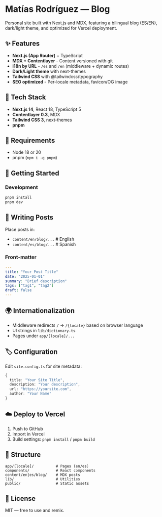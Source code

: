 # Matías Rodríguez — Blog

Personal site built with Next.js and MDX, featuring a bilingual blog (ES/EN), dark/light theme, and optimized for Vercel deployment.

## ✨ Features

- **Next.js (App Router)** + TypeScript
- **MDX + Contentlayer** - Content versioned with git
- **i18n by URL** - `/es` and `/en` (middleware + dynamic routes)
- **Dark/Light theme** with next-themes
- **Tailwind CSS** with @tailwindcss/typography
- **SEO optimized** - Per-locale metadata, favicon/OG image

## 🧰 Tech Stack

- **Next.js 14**, React 18, TypeScript 5
- **Contentlayer 0.3**, MDX
- **Tailwind CSS 3**, next-themes
- **pnpm**

## 🔧 Requirements

- Node 18 or 20
- pnpm (`npm i -g pnpm`)

## 🚀 Getting Started

### Development

```bash
pnpm install
pnpm dev
```

## 📝 Writing Posts

Place posts in:
- `content/en/blog/...`   # English
- `content/es/blog/...`   # Spanish

### Front-matter

```yaml
---
title: "Your Post Title"
date: "2025-01-01"
summary: "Brief description"
tags: ["tag1", "tag2"]
draft: false
---
```

## 🌍 Internationalization

- Middleware redirects `/` → `/{locale}` based on browser language
- UI strings in `lib/dictionary.ts`
- Pages under `app/[locale]/...`

## 🏷️ Configuration

Edit `site.config.ts` for site metadata:

```typescript
{
  title: "Your Site Title",
  description: "Your description",
  url: "https://yoursite.com",
  author: "Your Name"
}
```

## ☁️ Deploy to Vercel

1. Push to GitHub
2. Import in Vercel
3. Build settings: `pnpm install` / `pnpm build`

## 📁 Structure

```
app/[locale]/          # Pages (en/es)
components/            # React components
content/en|es/blog/    # MDX posts
lib/                   # Utilities
public/                # Static assets
```

## 📄 License

MIT — free to use and remix.